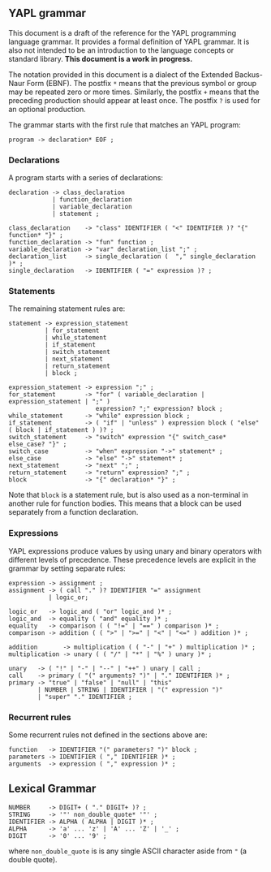 ## YAPL grammar

This document is a draft of the reference for the YAPL programming language grammar. It provides a formal definition 
of YAPL grammar. It is also not intended to be an introduction to the language concepts or standard library. **This 
document is a work in progress.**

The notation provided in this document is a dialect of the Extended Backus-Naur Form (EBNF). The postfix `*` means that 
the previous symbol or group may be repeated zero or more times. Similarly, the postfix `+` means that the preceding 
production should appear at least once. The postfix `?` is used for an optional production.

The grammar starts with the first rule that matches an YAPL program:

```
program -> declaration* EOF ;
```

### Declarations

A program starts with a series of declarations:

```
declaration -> class_declaration 
            | function_declaration 
            | variable_declaration 
            | statement ;

class_declaration    -> "class" IDENTIFIER ( "<" IDENTIFIER )? "{" function* "}" ;
function_declaration -> "fun" function ;
variable_declaration -> "var" declaration_list ";" ;
declaration_list     -> single_declaration (  "," single_declaration )* ;
single_declaration   -> IDENTIFIER ( "=" expression )? ;
```

### Statements

The remaining statement rules are:

```
statement -> expression_statement 
          | for_statement
          | while_statement
          | if_statement
          | switch_statement
          | next_statement
          | return_statement
          | block ;

expression_statement -> expression ";" ;
for_statement        -> "for" ( variable_declaration | expression_statement | ";" )
                        expression? ";" expression? block ;
while_statement      -> "while" expression block ;
if_statement         -> ( "if" | "unless" ) expression block ( "else" ( block | if_statement ) )? ;
switch_statement     -> "switch" expression "{" switch_case* else_case? "}" ;
switch_case          -> "when" expression "->" statement* ;
else_case            -> "else" "->" statement* ;
next_statement       -> "next" ";" ;
return_statement     -> "return" expression? ";" ;
block                -> "{" declaration* "}" ;
```

Note that `block` is a statement rule, but is also used as a non-terminal in another rule for function bodies. This 
means that a block can be used separately from a function declaration.

### Expressions

YAPL expressions produce values by using unary and binary operators with different levels of precedence. These 
precedence levels are explicit in the grammar by setting separate rules:

```
expression -> assignment ;
assignment -> ( call "." )? IDENTIFIER "=" assignment
           | logic_or;

logic_or   -> logic_and ( "or" logic_and )* ;
logic_and  -> equality ( "and" equality )* ;
equality   -> comparison ( ( "!=" | "==" ) comparison )* ;
comparison -> addition ( ( ">" | ">=" | "<" | "<=" ) addition )* ;

addition       -> multiplication ( ( "-" | "+" ) multiplication )* ;
multiplication -> unary ( ( "/" | "*" | "%" ) unary )* ;

unary   -> ( "!" | "-" | "--" | "++" ) unary | call ;
call    -> primary ( "(" arguments? ")" | "." IDENTIFIER )* ;
primary -> "true" | "false" | "null" | "this" 
        | NUMBER | STRING | IDENTIFIER | "(" expression ")"
        | "super" "." IDENTIFIER ;
```

### Recurrent rules

Some recurrent rules not defined in the sections above are:

```
function   -> IDENTIFIER "(" parameters? ")" block ;
parameters -> IDENTIFIER ( "," IDENTIFIER )* ;
arguments  -> expression ( "," expression )* ;
```

## Lexical Grammar

```
NUMBER     -> DIGIT+ ( "." DIGIT+ )? ;
STRING     -> '"' non_double_quote* '"' ;
IDENTIFIER -> ALPHA ( ALPHA | DIGIT )* ;
ALPHA      -> 'a' ... 'z' | 'A' ... 'Z' | '_' ;
DIGIT      -> '0' ... '9' ;
```

where `non_double_quote` is is any single ASCII character aside from `"` (a double quote).
